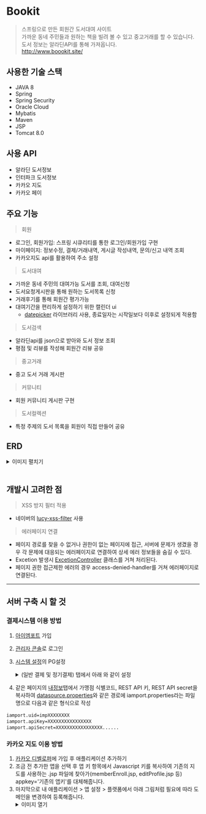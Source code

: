 # Bookit    
> 스프링으로 만든 회원간 도서대여 사이트     
> 가까운 동네 주민들과 원하는 책을 빌려 볼 수 있고 중고거래를 할 수 있습니다.    
> 도서 정보는 알라딘API를 통해 가져옵니다.      
> http://www.boookit.site/    

## 사용한 기술 스택     
- JAVA 8
- Spring
- Spring Security
- Oracle Cloud
- Mybatis
- Maven
- JSP    
- Tomcat 8.0

## 사용 API    
- 알라딘 도서정보    
- 인터파크 도서정보     
- 카카오 지도     
- 카카오 페이     

## 주요 기능
> 회원
- 로그인, 회원가입: 스프링 시큐리티를 통한 로그인/회원가입 구현    
- 마이페이지: 정보수정, 결제/거래내역, 게시글 작성내역, 문의/신고 내역 조회    
- 카카오지도 api를 활용하여 주소 설정  
> 도서대여              
- 가까운 동네 주민의 대여가능 도서를 조회, 대여신청         
- 도서요청게시판을 통해 원하는 도서목록 신청 
- 거래후기를 통해 회원간 평가가능    
- 대여기간을 편리하게 설정하기 위한 캘린더 ui      
  - [datepicker](https://jqueryui.com/datepicker/) 라이브러리 사용, 종료일자는 시작일보다 이후로 설정되게 적용함        
> 도서검색
- 알라딘api를 json으로 받아와 도서 정보 조회
- 평점 및 리뷰를 작성해 회원간 리뷰 공유
> 중고거래     
- 중고 도서 거래 게시판
> 커뮤니티     
- 회원 커뮤니티 게시판 구현
> 도서컬렉션  
- 특정 주제의 도서 목록을 회원이 직접 만들어 공유

## ERD
<details>
<summary>이미지 펼치기</summary>
<div markdown="1">
<img src="https://github.com/leehb105/bookit/blob/master/img/erd.png">
</div>
</details>     
<br>     

## 개발시 고려한 점      
> XSS 방지 필터 적용   
- 네이버의 [lucy-xss-filter](https://github.com/naver/lucy-xss-servlet-filter) 사용    
> 에러페이지 연결    
- 페이지 경로를 찾을 수 없거나 권한이 없는 페이지에 접근, 서버에 문제가 생겼을 경우 각 문제에 대응되는 에러페이지로 연결하여 상세 에러 정보들을 숨길 수 있다.     
- Excetion 발생시 [ExcetionController](https://github.com/leehb105/bookit/blob/master/src/main/java/com/finale/bookit/common/util/ExcetionController.java) 클래스를 거쳐 처리된다.    
- 페이지 권한 접근제한 에러의 경우 access-denied-handler를 거쳐 에러페이지로 연결된다.    

<hr>     

## 서버 구축 시 할 것
### 결제시스템 이용 방법

1. [아이엠포트](https://www.iamport.kr/) 가입
2. [관리자 콘솔](https://admin.iamport.kr/users/login)로 로그인
3. [시스템 설정](https://admin.iamport.kr/settings#tab_pg)의 PG설정     
   <details>
   <summary>(일반 결제 및 정기결제) 탭에서 아래 와 같이 설정</summary>
   <div markdown="1">
   <img src="https://github.com/leehb105/bookit/blob/master/img/image1.png">
   </div>
   </details>     

4. 같은 페이지의 [내정보](https://admin.iamport.kr/settings#tab_profile)탭에서 가맹점 식별코드, REST API 키, REST API secret을 복사하여 
[datasource.properties](/src/main/resources/)와 같은  경로에 iamport.properties라는 파일명으로 다음과 같은 형식으로 작성
```properties
iamport.uid=impXXXXXXXX
iamport.apiKey=XXXXXXXXXXXXXXXX
iamport.apiSecret=XXXXXXXXXXXXXXXXX......
```

### 카카오 지도 이용 방법
1. [카카오 디벨로퍼](https://developers.kakao.com/console/app)에 가입 후 애플리케이션 추가하기
2. 조금 전 추가한 앱을 선택 후 앱 키 항목에서 Javascript 키를 복사하여 기존의 지도를 사용하는 .jsp 파일에 찾아가(memberEnroll.jsp, editProfile.jsp 등) appkey='기존의 앱키'를 대체해줍니다.
3. 마지막으로 내 애플리케이션 > 앱 설정 > 플랫폼에서 아래 그림처럼 필요에 따라 도메인을 변경하여 등록해줍니다.
   <details>
   <summary>이미지 열기</summary>
   <div markdown="1">
   <img src="https://github.com/leehb105/bookit/blob/master/img/image2.png">
   </div>
   </details>  

